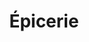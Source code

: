 ---
title: "Épicerie"
url: /libreville/epicerie-avenue-jean-bosco-lemami-lowumi/
shop: charcuterie
---